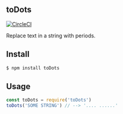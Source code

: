 ## toDots

[![CircleCI](https://circleci.com/gh/mavarius/toDots.svg?style=shield)](https://circleci.com/gh/mavarius/toDots)

Replace text in a string with periods.

## Install

```bash
$ npm install toDots
```

## Usage

```js
const toDots = require('toDots')
toDots('SOME STRING') // --> '.... ......'
```
